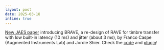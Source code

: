 ```yaml
---
layout: post
date: 2025-03-18
inline: true
---
```


[New JAES paper](https://arxiv.org/abs/2503.11562) introducing BRAVE, a re-design of RAVE for timbre transfer with low built-in latency (10 ms) and jitter (about 3 ms), by Franco Caspe (Augmented Instruments Lab) and Jordie Shier. Check the [code](https://github.com/fcaspe/BRAVE) and [plugin](https://fcaspe.github.io/BravePlugin/)!
